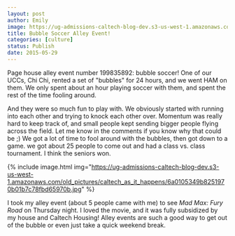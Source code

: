 ```yaml
---
layout: post
author: Emily
image: https://ug-admissions-caltech-blog-dev.s3-us-west-1.amazonaws.com/old_pictures/caltech_as_it_happens/6a0105349b8251970b01b7c78fbd56970b.jpg
title: Bubble Soccer Alley Event! 
categories: [culture]
status: Publish
date: 2015-05-29
---
```


Page house alley event number 199835892: bubble soccer!
One of our UCCs, Chi Chi, rented a set of "bubbles" for 24 hours, and we went HAM on them. We only spent about an hour playing soccer with them, and spent the rest of the time fooling around.

And they were so much fun to play with. We obviously started with running into each other and trying to knock each other over. Momentum was really hard to keep track of, and small people kept sending bigger people flying across the field. Let me know in the comments if you know why that could be ;)
We got a lot of time to fool around with the bubbles, then got down to a game. we got about 25 people to come out and had a class vs. class tournament. I think the seniors won.


{% include image.html img="https://ug-admissions-caltech-blog-dev.s3-us-west-1.amazonaws.com/old_pictures/caltech_as_it_happens/6a0105349b8251970b01b7c78fbd65970b.jpg" %}

I took my alley event (about 5 people came with me) to see *Mad Max: Fury Road* on Thursday night. I loved the movie, and it was fully subsidized by my house and Caltech Housing! Alley events are such a good way to get out of the bubble or even just take a quick weekend break.

